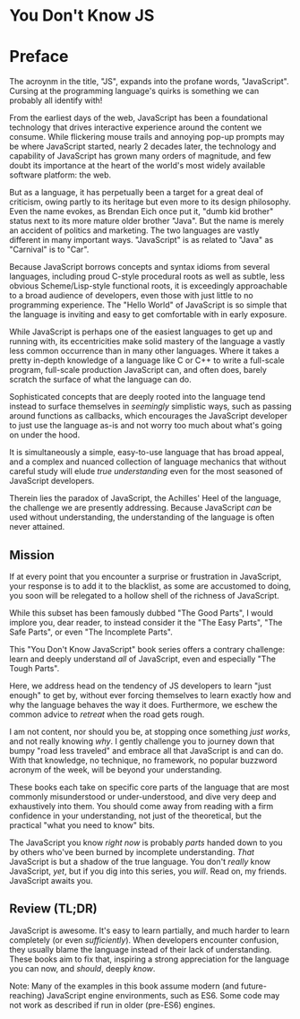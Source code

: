 # You Don't Know JS
# Preface

The acroynm in the title, "JS", expands into the profane words, "JavaScript".  Cursing at the programming language's quirks is something we can probably all identify with!

From the earliest days of the web, JavaScript has been a foundational technology that drives interactive experience around the content we consume. While flickering mouse trails and annoying pop-up prompts may be where JavaScript started, nearly 2 decades later, the technology and capability of JavaScript has grown many orders of magnitude, and few doubt its importance at the heart of the world's most widely available software platform: the web.

But as a language, it has perpetually been a target for a great deal of criticism, owing partly to its heritage but even more to its design philosophy. Even the name evokes, as Brendan Eich once put it, "dumb kid brother" status next to its more mature older brother "Java". But the name is merely an accident of politics and marketing. The two languages are vastly different in many important ways. "JavaScript" is as related to "Java" as "Carnival" is to "Car".

Because JavaScript borrows concepts and syntax idioms from several languages, including proud C-style procedural roots as well as subtle, less obvious Scheme/Lisp-style functional roots, it is exceedingly approachable to a broad audience of developers, even those with just little to no programming experience. The "Hello World" of JavaScript is so simple that the language is inviting and easy to get comfortable with in early exposure.

While JavaScript is perhaps one of the easiest languages to get up and running with, its eccentricities make solid mastery of the language a vastly less common occurrence than in many other languages. Where it takes a pretty in-depth knowledge of a language like C or C++ to write a full-scale program, full-scale production JavaScript can, and often does, barely scratch the surface of what the language can do.

Sophisticated concepts that are deeply rooted into the language tend instead to surface themselves in *seemingly* simplistic ways, such as passing around functions as callbacks, which encourages the JavaScript developer to just use the language as-is and not worry too much about what's going on under the hood.

It is simultaneously a simple, easy-to-use language that has broad appeal, and a complex and nuanced collection of language mechanics that without careful study will elude *true understanding* even for the most seasoned of JavaScript developers.

Therein lies the paradox of JavaScript, the Achilles' Heel of the language, the challenge we are presently addressing. Because JavaScript *can* be used without understanding, the understanding of the language is often never attained.

## Mission

If at every point that you encounter a surprise or frustration in JavaScript, your response is to add it to the blacklist, as some are accustomed to doing, you soon will be relegated to a hollow shell of the richness of JavaScript.

While this subset has been famously dubbed "The Good Parts", I would implore you, dear reader, to instead consider it the "The Easy Parts", "The Safe Parts", or even "The Incomplete Parts".

This "You Don't Know JavaScript" book series offers a contrary challenge: learn and deeply understand *all* of JavaScript, even and especially "The Tough Parts".

Here, we address head on the tendency of JS developers to learn "just enough" to get by, without ever forcing themselves to learn exactly how and why the language behaves the way it does. Furthermore, we eschew the common advice to *retreat* when the road gets rough.

I am not content, nor should you be, at stopping once something *just works*, and not really knowing *why*. I gently challenge you to journey down that bumpy "road less traveled" and embrace all that JavaScript is and can do. With that knowledge, no technique, no framework, no popular buzzword acronym of the week, will be beyond your understanding.

These books each take on specific core parts of the language that are most commonly misunderstood or under-understood, and dive very deep and exhaustively into them. You should come away from reading with a firm confidence in your understanding, not just of the theoretical, but the practical "what you need to know" bits.

The JavaScript you know *right now* is probably *parts* handed down to you by others who've been burned by incomplete understanding. *That* JavaScript is but a shadow of the true language. You don't *really* know JavaScript, *yet*, but if you dig into this series, you *will*. Read on, my friends. JavaScript awaits you.

## Review (TL;DR)

JavaScript is awesome. It's easy to learn partially, and much harder to learn completely (or even *sufficiently*). When developers encounter confusion, they usually blame the language instead of their lack of understanding. These books aim to fix that, inspiring a strong appreciation for the language you can now, and *should*, deeply *know*.

Note: Many of the examples in this book assume modern (and future-reaching) JavaScript engine environments, such as ES6. Some code may not work as described if run in older (pre-ES6) engines.
